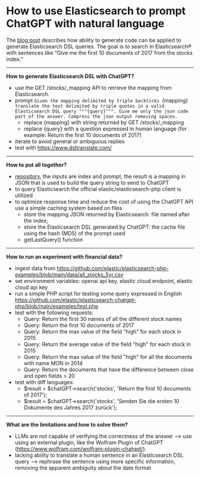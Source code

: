 
# How to use Elasticsearch to prompt ChatGPT with natural language


The [blog post](https://www.elastic.co/blog/elasticsearch-prompt-chatgpt-natural-language) describes how ability to generate code can be applied to generate Elasticsearch DSL queries. The goal is to search in Elasticsearch® with sentences like “Give me the first 10 documents of 2017 from the stocks index.”

---
**How to generate Elasticsearch DSL with ChatGPT?**
- use the GET /stocks/_mapping API to retrieve the mapping from Elasticsearch.
- prompt ```Given the mapping delimited by triple backticks ```{mapping}``` translate the text delimited by triple quotes in a valid Elasticsearch DSL query """{query}""". Give me only the json code part of the answer. Compress the json output removing spaces.```
   - replace {mapping}  with string returned by GET /stocks/_mapping
   - replace {query}  with a question expressed in human language (for example: Return the first 10 documents of 2017)
- iterate to avoid general or ambiguous replies
- test with https://www.dsltranslate.com/
---
**How to put all together?**
- [repository](https://github.com/elastic/elasticsearch-chatgpt-php), the inputs are index and prompt, the result is a mapping in JSON that is used to build the query string to send to ChatGPT
- to query Elasticsearch the official elastic/elasticsearch-php client is utilized
- to optimize response time and reduce the cost of using the ChatGPT API use
a simple caching system based on files
   - store the mapping JSON returned by Elasticsearch: file named after the index;
   - store the Elasticsearch DSL generated by ChatGPT: the cache file using the hash (MD5) of the prompt used
   - getLastQuery() function
---
**How to run an experiment with financial data?**
- ingest data from https://github.com/elastic/elasticsearch-php-examples/blob/main/data/all_stocks_5yr.csv
- set environment variables: openai api key, elastic cloud endpoint, elastic cloud api key
- run a simple PHP script for testing some query expressed in English https://github.com/elastic/elasticsearch-chatgpt-php/blob/main/examples/test.php
- test with the following requests:
   - Query: Return the first 30 names of all the different stock names
   - Query: Return the first 10 documents of 2017
   - Query: Return the max value of the field "high" for each stock in 2015
   - Query: Return the average value of the field "high" for each stock in 2015
   - Query: Return the max value of the field "high" for all the documents with name MON in 2014
   - Query: Return the documents that have the difference between close and open fields > 20
- test with diff languages:
   - $result = $chatGPT->search('stocks', 'Return the first 10 documents of 2017');
   - $result = $chatGPT->search('stocks', 'Senden Sie die ersten 10 Dokumente des Jahres 2017 zurück');
---
**What are the limitations and how to solve them?**
- LLMs are not capable of verifying the correctness of the answer --> use  using an external plugin, like the Wolfram Plugin of ChatGPT (https://www.wolfram.com/wolfram-plugin-chatgpt/).
-  lacking ability to translate a human sentence in an Elasticsearch DSL query --> rephrase the sentence using more specific information, removing the apparent ambiguity about the date format

